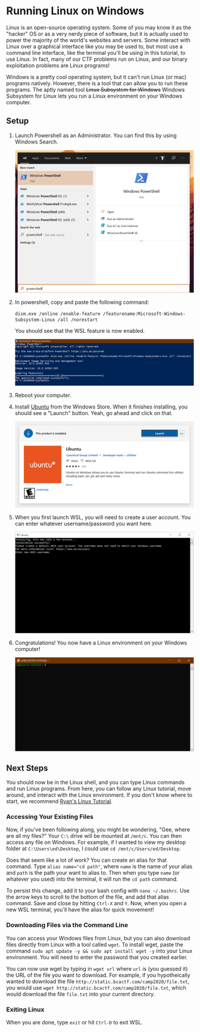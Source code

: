 # Running Linux on Windows

Linux is an open-source operating system.
Some of you may know it as the "hacker" OS or as a very nerdy piece of software, but it is actually used to power the majority of the world's websites and servers.
Some interact with Linux over a graphical interface like you may be used to, but most use a command line interface, like the terminal you'll be using in this tutorial, to use Linux.
In fact, many of our CTF problems run on Linux, and our binary exploitation problems are Linux programs!

Windows is a pretty cool operating system, but it can't run Linux (or mac) programs natively.
However, there is a tool that can allow you to run these programs.
The aptly named tool ~~Linux Subsystem for Windows~~ Windows Subsystem for Linux lets you run a Linux environment on your Windows computer.

## Setup

1. Launch Powershell as an Administrator. You can find this by using Windows Search.

    ![](images/win-search-ps.png)

1. In powershell, copy and paste the following command:
    ```
    dism.exe /online /enable-feature /featurename:Microsoft-Windows-Subsystem-Linux /all /norestart
    ```

    You should see that the WSL feature is now enabled.

    ![](images/win-ps-install.png)

1. Reboot your computer.

1. Install [Ubuntu](https://www.microsoft.com/en-us/p/ubuntu/9nblggh4msv6) from the Windows Store.
    When it finishes installing, you should see a "Launch" button.
    Yeah, go ahead and click on that.

    ![](images/win-store-ubuntu.png)

1. When you first launch WSL, you will need to create a user account.
    You can enter whatever username/password you want here.

    ![You might notice that this has a blue border instead of an orange one. I already had WSL installed, so this image is from Microsoft's documentation. Keen eye!](images/win-wsl-config.png)

1. Congratulations!
    You now have a Linux environment on your Windows computer!

    ![](images/win-installed.png)

## Next Steps

You should now be in the Linux shell, and you can type Linux commands and run Linux programs.
From here, you can follow any Linux tutorial, move around, and interact with the Linux environment.
If you don't know where to start, we recommend [Ryan's Linux Tutorial](https://ryanstutorials.net/linuxtutorial/).

### Accessing Your Existing Files

Now, if you've been following along, you might be wondering, "Gee, where are all my files?"
Your `C:\` drive will be mounted at `/mnt/c`.
You can then access any file on Windows.
For example, if I wanted to view my desktop folder at `C:\Users\ed\Desktop`, I could use `cd /mnt/c/Users/ed/Desktop`.

Does that seem like a lot of work?
You can create an alias for that command.
Type `alias name="cd path"`, where `name` is the name of your alias and `path` is the path your want to alias to.
Then when you type `name` (or whatever you used) into the terminal, it will run the `cd path` command.

To persist this change, add it to your bash config with `nano ~/.bashrc`.
Use the arrow keys to scroll to the bottom of the file, and add that alias command.
Save and close by hitting `Ctrl-X` and `Y`.
Now, when you open a new WSL terminal, you'll have the alias for quick movement!

### Downloading Files via the Command Line

You can access your Windows files from Linux, but you can also download files directly from Linux with a tool called `wget`.
To install wget, paste the command `sudo apt update -y && sudo apt install wget -y` into your Linux environment.
You will need to enter the password that you created earlier.

You can now use wget by typing in `wget url` where `url` is (you guessed it) the URL of the file you want to download.
For example, if you hypotheically wanted to download the file `http://static.bcactf.com/camp2020/file.txt`, you would use `wget http://static.bcactf.com/camp2020/file.txt`, which would download the file `file.txt` into your current directory.

### Exiting Linux

When you are done, type `exit` or hit `Ctrl-D` to exit WSL.
